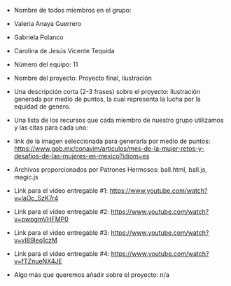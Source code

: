 - Nombre de todos miembros en el grupo:
- Valeria Anaya Guerrero
- Gabriela Polanco
- Carolina de Jesús Vicente Tequida

- Número del equipo: 11

- Nombre del proyecto: Proyecto final, ilustración

- Una descripción corta (2-3 frases) sobre el proyecto: Ilustración generada por medio de puntos, la cual representa la lucha por la equidad de genero.

- Una lista de los recursos que cada miembro de nuestro grupo utilizamos y las citas para cada uno: 
- link de la imagen seleccionada para generarla por medio de puntos: https://www.gob.mx/conavim/articulos/mes-de-la-mujer-retos-y-desafios-de-las-mujeres-en-mexico?idiom=es
- Archivos proporcionados por Patrones Hermosos: ball.html, ball.js, magic.js 

- Link para el video entregable #1: https://www.youtube.com/watch?v=laOc_SzK7r4

- Link para el video entregable #2: https://www.youtube.com/watch?v=pwpgmVHFMP0

- Link para el video entregable #3: https://www.youtube.com/watch?v=yI89leo1czM

- Link para el video entregable #4: https://www.youtube.com/watch?v=fTZnueNX4JE

- Algo más que queremos añadir sobre el proyecto: n/a

